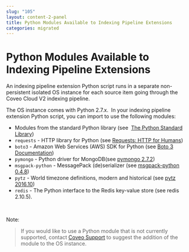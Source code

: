 ```yaml
---
slug: "105"
layout: content-2-panel
title: Python Modules Available to Indexing Pipeline Extensions
categories: migrated
---
```


# Python Modules Available to Indexing Pipeline Extensions

An indexing pipeline extension Python script runs in a separate non-persistent isolated OS instance for each source item going through the Coveo Cloud V2 indexing pipeline.

The OS instance comes with Python 2.7.x.  In your indexing pipeline extension Python script, you can import to use the following modules:

-   Modules from the standard Python library (see  [The Python Standard Library](https://docs.python.org/2.7/library/)) 
-   `requests` - HTTP library for Python (see [Requests: HTTP for Humans](http://docs.python-requests.org/en/master/))
-   `boto3` - Amazon Web Services (AWS) SDK for Python (see [Boto 3 Documentation](https://boto3.readthedocs.io/en/latest/))
-   `pymongo` - Python driver for MongoDB(see [pymongo 2.7.2](https://pypi.python.org/pypi/pymongo/2.7.2))
-   `msgpack-python` - MessagePack (de)serializer (see [msgpack-python 0.4.8](https://pypi.python.org/pypi/msgpack-python/))
-   `pytz` - World timezone definitions, modern and historical (see [pytz 2016.10](https://pypi.python.org/pypi/pytz/))
-   `redis` - The Python interface to the Redis key-value store (see redis 2.10.5).

 

Note:

> If you would like to use a Python module that is not currently supported, contact [Coveo Support](https://coveocommunity.force.com/) to suggest the addition of the module to the OS instance.


